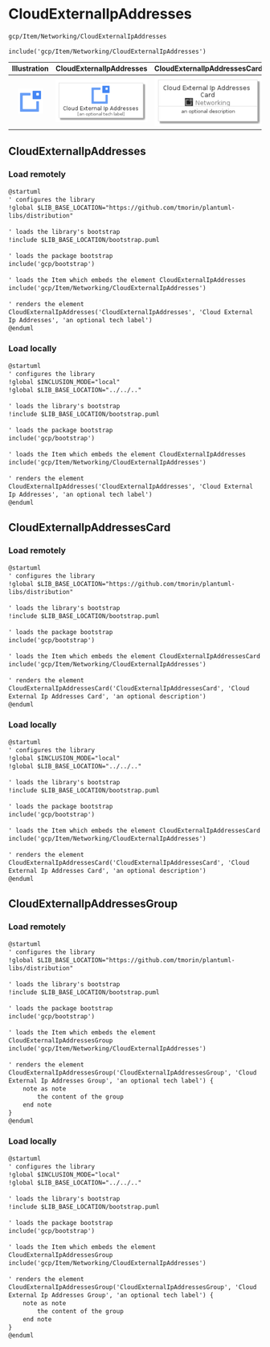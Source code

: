 # CloudExternalIpAddresses


```text
gcp/Item/Networking/CloudExternalIpAddresses
```

```text
include('gcp/Item/Networking/CloudExternalIpAddresses')
```



| Illustration | CloudExternalIpAddresses | CloudExternalIpAddressesCard | CloudExternalIpAddressesGroup |
| :---: | :---: | :---: | :---: |
| ![illustration for Illustration](../../../gcp/Item/Networking/CloudExternalIpAddresses.png) | ![illustration for CloudExternalIpAddresses](../../../gcp/Item/Networking/CloudExternalIpAddresses.Local.png) | ![illustration for CloudExternalIpAddressesCard](../../../gcp/Item/Networking/CloudExternalIpAddressesCard.Local.png) | ![illustration for CloudExternalIpAddressesGroup](../../../gcp/Item/Networking/CloudExternalIpAddressesGroup.Local.png) |




## CloudExternalIpAddresses

### Load remotely
```plantuml
@startuml
' configures the library
!global $LIB_BASE_LOCATION="https://github.com/tmorin/plantuml-libs/distribution"

' loads the library's bootstrap
!include $LIB_BASE_LOCATION/bootstrap.puml

' loads the package bootstrap
include('gcp/bootstrap')

' loads the Item which embeds the element CloudExternalIpAddresses
include('gcp/Item/Networking/CloudExternalIpAddresses')

' renders the element
CloudExternalIpAddresses('CloudExternalIpAddresses', 'Cloud External Ip Addresses', 'an optional tech label')
@enduml
```

### Load locally
```plantuml
@startuml
' configures the library
!global $INCLUSION_MODE="local"
!global $LIB_BASE_LOCATION="../../.."

' loads the library's bootstrap
!include $LIB_BASE_LOCATION/bootstrap.puml

' loads the package bootstrap
include('gcp/bootstrap')

' loads the Item which embeds the element CloudExternalIpAddresses
include('gcp/Item/Networking/CloudExternalIpAddresses')

' renders the element
CloudExternalIpAddresses('CloudExternalIpAddresses', 'Cloud External Ip Addresses', 'an optional tech label')
@enduml
```

## CloudExternalIpAddressesCard

### Load remotely
```plantuml
@startuml
' configures the library
!global $LIB_BASE_LOCATION="https://github.com/tmorin/plantuml-libs/distribution"

' loads the library's bootstrap
!include $LIB_BASE_LOCATION/bootstrap.puml

' loads the package bootstrap
include('gcp/bootstrap')

' loads the Item which embeds the element CloudExternalIpAddressesCard
include('gcp/Item/Networking/CloudExternalIpAddresses')

' renders the element
CloudExternalIpAddressesCard('CloudExternalIpAddressesCard', 'Cloud External Ip Addresses Card', 'an optional description')
@enduml
```

### Load locally
```plantuml
@startuml
' configures the library
!global $INCLUSION_MODE="local"
!global $LIB_BASE_LOCATION="../../.."

' loads the library's bootstrap
!include $LIB_BASE_LOCATION/bootstrap.puml

' loads the package bootstrap
include('gcp/bootstrap')

' loads the Item which embeds the element CloudExternalIpAddressesCard
include('gcp/Item/Networking/CloudExternalIpAddresses')

' renders the element
CloudExternalIpAddressesCard('CloudExternalIpAddressesCard', 'Cloud External Ip Addresses Card', 'an optional description')
@enduml
```

## CloudExternalIpAddressesGroup

### Load remotely
```plantuml
@startuml
' configures the library
!global $LIB_BASE_LOCATION="https://github.com/tmorin/plantuml-libs/distribution"

' loads the library's bootstrap
!include $LIB_BASE_LOCATION/bootstrap.puml

' loads the package bootstrap
include('gcp/bootstrap')

' loads the Item which embeds the element CloudExternalIpAddressesGroup
include('gcp/Item/Networking/CloudExternalIpAddresses')

' renders the element
CloudExternalIpAddressesGroup('CloudExternalIpAddressesGroup', 'Cloud External Ip Addresses Group', 'an optional tech label') {
    note as note
        the content of the group
    end note
}
@enduml
```

### Load locally
```plantuml
@startuml
' configures the library
!global $INCLUSION_MODE="local"
!global $LIB_BASE_LOCATION="../../.."

' loads the library's bootstrap
!include $LIB_BASE_LOCATION/bootstrap.puml

' loads the package bootstrap
include('gcp/bootstrap')

' loads the Item which embeds the element CloudExternalIpAddressesGroup
include('gcp/Item/Networking/CloudExternalIpAddresses')

' renders the element
CloudExternalIpAddressesGroup('CloudExternalIpAddressesGroup', 'Cloud External Ip Addresses Group', 'an optional tech label') {
    note as note
        the content of the group
    end note
}
@enduml
```

